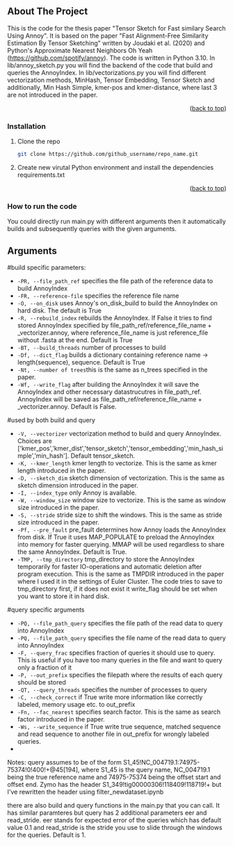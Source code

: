 ## About The Project

This is the code for the thesis paper "Tensor Sketch for Fast similary Search Using Annoy". It is based on the paper "Fast Alignment-Free Similarity Estimation By Tensor Sketching" written by Joudaki et al. (2020) and Python's Approximate Nearest Neighbors Oh Yeah (https://github.com/spotify/annoy). The code is written in Python 3.10. In lib/annoy_sketch.py you will find the backend of the code that build and queries the AnnoyIndex. In lib/vectorizations.py you will find different vectorization methods, MinHash, Tensor Embedding, Tensor Sketch and additionally, Min Hash Simple, kmer-pos and kmer-distance, where last 3 are not introduced in the paper. 
<p align="right">(<a href="#readme-top">back to top</a>)</p>

### Installation

1. Clone the repo
   ```sh
   git clone https://github.com/github_username/repo_name.git
   ```
2. Create new virutal Python environment and install the dependencies requirements.txt
<p align="right">(<a href="#readme-top">back to top</a>)</p>

### How to run the code
You could directly run main.py with different arguments then it automatically builds and subsequently queries with the given arguments.

Arguments
---------------
#build specific parameters:
* ``-PR, --file_path_ref`` specifies the file path of the reference data to build AnnoyIndex
* ``-FR, --reference-file`` specifies the reference file name
* ``-O, --on_disk`` uses Annoy's on_disk_build to build the AnnoyIndex on hard disk. The default is True
* ``-R, --rebuild_index`` rebuilds the AnnoyIndex. If False it tries to find stored AnnoyIndex specified by file_path_ref/reference_file_name + _vectorizer.annoy, where reference_file_name is just reference_file without .fasta at the end. Default is True
* ``-BT, --build_threads`` number of processes to build
* ``-Df, --dict_flag`` builds a dictionary containing reference name -> length(sequence), sequence. Default is True
* ``-Nt, --number of trees``this is the same as n_trees specified in the paper.
* ``-Wf, --write_flag`` after building the AnnoyIndex it will save the AnnoyIndex and other necessary datastrucutres in file_path_ref. AnnoyIndex will be saved as file_path_ref/reference_file_name + _vectorizer.annoy. Default is False.

#used by both build and query
* ``-V, --vectorizer`` vectorization method to build and query AnnoyIndex. Choices are ['kmer_pos','kmer_dist','tensor_sketch','tensor_embedding','min_hash_simple','min_hash']. Default tensor_sketch.
* ``-K, --kmer_length`` kmer length to vectorize. This is the same as kmer length introduced in the paper.
* ``-D, --sketch_dim`` sketch dimension of vectorization. This is the same as sketch dimension introduced in the paper.
* ``-I, --index_type`` only Annoy is available.
* ``-W, --window_size`` window size to vectorize. This is the same as window size introduced in the paper.
* ``-S, --stride`` stride size to shift the windows. This is the same as stride size introduced in the paper.
* ``-Pf, --pre_fault`` pre_fault determines how Annoy loads the AnnoyIndex from disk. If True it uses MAP_POPULATE to preload the AnnoyIndex into memory for faster querying. MMAP will be used regardless to share the same AnnoyIndex. Default is True.
* ``-TMP, --tmp_directory`` tmp_directory to store the AnnoyIndex temporarily for faster IO-operations and automatic deletion after program execution. This is the same as TMPDIR introduced in the paper where I used it in the settings of Euler Cluster. The code tries to save to tmp_directory first, if it does not exist it write_flag should be set when you want to store it in hard disk.

#query specific arguments
* ``-PQ, --file_path_query`` specifies the file path of the read data to query into AnnoyIndex
*  ``-PQ, --file_path_query`` specifies the file name of the read data to query into AnnoyIndex
*  ``-F, --query_frac`` specifies fraction of queries it should use to query. This is useful if you have too many queries in the file and want to query only a fraction of it
*  ``-P, --out_prefix`` specifies the filepath where the results of each query should be stored
*  ``-QT, --query_threads`` specifies the number of processes to query
*  ``-C, --check_correct`` if True write more information like correctly labeled, memory usage etc. to out_prefix
*  ``-Fn, --fac_nearest`` specifies search factor. This is the same as search factor introduced in the paper.
*  ``-Ws, --write_sequence`` if True write true sequence, matched sequence and read sequence to another file in out_prefix for wrongly labeled queries.
*  
Notes:
query assumes to be of the form S1_45!NC_004719.1:74975-75374!0!400!+@45[194], where S1_45 is the query name, NC_004719.1 being the true reference name and 74975-75374 being the offset start and offset end.
Zymo has the header S1_349!tig00000306!118409!118719!+ but I've rewritten the header using filter_newdataset.ipynb

there are also build and query functions in the main.py that you can call. It has similar paramteres but query has 2 additional parameters eer and read_stride. eer stands for expected error of the queries which has default value 0.1 and read_stride is the stride you use to slide through the windows for the queries. Default is 1.




